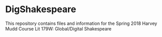 # DigShakespeare
This repository contains files and information for the Spring 2018 Harvey Mudd Course Lit 179W: Global/Digital Shakespeare
